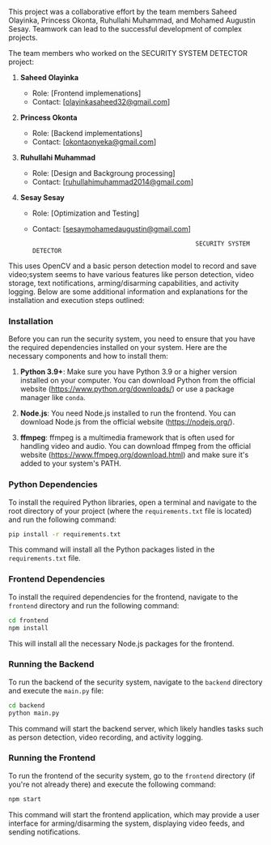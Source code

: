  


This project was a collaborative effort by the team members Saheed Olayinka, Princess Okonta, Ruhullahi Muhammad, and Mohamed Augustin Sesay. Teamwork can lead to the successful development of complex projects.



 The team members who worked on the SECURITY SYSTEM DETECTOR project:

1. **Saheed Olayinka**
   - Role: [Frontend implemenations]
   - Contact: [olayinkasaheed32@gmail.com]

2. **Princess Okonta**
   - Role: [Backend implementations]
   - Contact: [okontaonyeka@gmail.com]

3. **Ruhullahi Muhammad**
   - Role: [Design and Backgroung processing]
   - Contact: [ruhullahimuhammad2014@gmail.com]

4. **Sesay Sesay**
   - Role: [Optimization and Testing]
   - Contact: [sesaymohamedaugustin@gmail.com]

 



                                                      SECURITY SYSTEM DETECTOR

This uses OpenCV and a basic person detection model to record and save video;system seems to have various features like person detection, video storage, text notifications, arming/disarming capabilities, and activity logging. Below are some additional information and explanations for the installation and execution steps outlined:

### Installation

Before you can run the security system, you need to ensure that you have the required dependencies installed on your system. Here are the necessary components and how to install them:

1. **Python 3.9+**: Make sure you have Python 3.9 or a higher version installed on your computer. You can download Python from the official website (https://www.python.org/downloads/) or use a package manager like `conda`.

2. **Node.js**: You need Node.js installed to run the frontend. You can download Node.js from the official website (https://nodejs.org/).

3. **ffmpeg**: ffmpeg is a multimedia framework that is often used for handling video and audio. You can download ffmpeg from the official website (https://www.ffmpeg.org/download.html) and make sure it's added to your system's PATH.

### Python Dependencies

To install the required Python libraries, open a terminal and navigate to the root directory of your project (where the `requirements.txt` file is located) and run the following command:

```bash
pip install -r requirements.txt
```

This command will install all the Python packages listed in the `requirements.txt` file.

### Frontend Dependencies

To install the required dependencies for the frontend, navigate to the `frontend` directory and run the following command:

```bash
cd frontend
npm install
```

This will install all the necessary Node.js packages for the frontend.

### Running the Backend

To run the backend of the security system, navigate to the `backend` directory and execute the `main.py` file:

```bash
cd backend
python main.py
```

This command will start the backend server, which likely handles tasks such as person detection, video recording, and activity logging.

### Running the Frontend

To run the frontend of the security system, go to the `frontend` directory (if you're not already there) and execute the following command:

```bash
npm start
```

This command will start the frontend application, which may provide a user interface for arming/disarming the system, displaying video feeds, and sending notifications.


